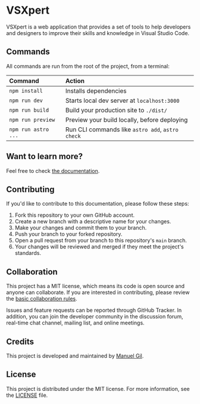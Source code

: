 # VSXpert

VSXpert is a web application that provides a set of tools to help developers and designers to improve their skills and knowledge in Visual Studio Code.

## Commands

All commands are run from the root of the project, from a terminal:

| Command                | Action                                           |
| :--------------------- | :----------------------------------------------- |
| `npm install`          | Installs dependencies                            |
| `npm run dev`          | Starts local dev server at `localhost:3000`      |
| `npm run build`        | Build your production site to `./dist/`          |
| `npm run preview`      | Preview your build locally, before deploying     |
| `npm run astro ...`    | Run CLI commands like `astro add`, `astro check` |

## Want to learn more?

Feel free to check [the documentation](https://docs.astro.build).

## Contributing

If you'd like to contribute to this documentation, please follow these steps:

1. Fork this repository to your own GitHub account.
2. Create a new branch with a descriptive name for your changes.
3. Make your changes and commit them to your branch.
4. Push your branch to your forked repository.
5. Open a pull request from your branch to this repository's `main` branch.
6. Your changes will be reviewed and merged if they meet the project's standards.

## Collaboration

This project has a MIT license, which means its code is open source and anyone can collaborate. If you are interested in contributing, please review the [basic collaboration rules](CODE_OF_CONDUCT.md).

Issues and feature requests can be reported through GitHub Tracker. In addition, you can join the developer community in the discussion forum, real-time chat channel, mailing list, and online meetings.

## Credits

This project is developed and maintained by [Manuel Gil](https://github.com/ManuelGil).

## License

This project is distributed under the MIT license. For more information, see the [LICENSE](LICENSE.md) file.
